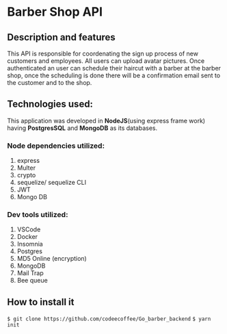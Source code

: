 # Barber Shop API 

## Description and features 

This API is responsible for coordenating the sign up process of new customers and employees. All users can upload avatar pictures. Once authenticated an user can schedule their haircut with a barber at the barber shop, once the scheduling is done there will be a confirmation email sent to the customer and to the shop.

## Technologies used: 

This application was developed in **NodeJS**(using express frame work) having **PostgresSQL** and **MongoDB** as its databases.

### Node dependencies utilized: 
1. express
2. Multer 
3. crypto
4. sequelize/ sequelize CLI
5. JWT
6. Mongo DB

### Dev tools utilized:
1. VSCode
2. Docker
3. Insomnia
4. Postgres
5. MD5 Online (encryption)
6. MongoDB
7. Mail Trap
8. Bee queue

## How to install it

```$ git clone https://github.com/codeecoffee/Go_barber_backend```
```$ yarn init```





